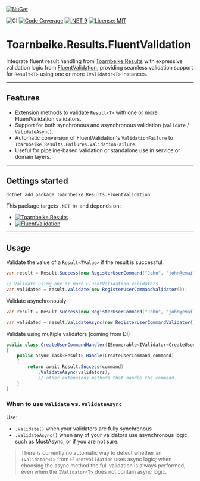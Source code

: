 [![NuGet](https://img.shields.io/nuget/v/Toarnbeike.Results.FluentValidation.svg)](https://www.nuget.org/packages/Toarnbeike.Toarnbeike.Results.FluentValidation)

![CI](https://github.com/Toarnbeike/Toarnbeike.Results/actions/workflows/build.yaml/badge.svg)
[![Code Coverage](https://toarnbeike.github.io/Toarnbeike.Results/badge_shieldsio_linecoverage_brightgreen.svg)](https://github.com/Toarnbeike/Toarnbeike.Results/blob/gh-pages/SummaryGithub.md)
[![.NET 9](https://img.shields.io/badge/.NET-9.0-blueviolet.svg)](https://dotnet.microsoft.com/)
[![License: MIT](https://img.shields.io/badge/license-MIT-blue.svg)](LICENSE)

# Toarnbeike.Results.FluentValidation

Integrate fluent result handling from [Toarnbeike.Results](https://www.nuget.org/packages/Toarnbeike.Results) with expressive validation logic from [FluentValidation](https://fluentvalidation.net/), 
providing seamless validation support for `Result<T>` using one or more `IValidator<T>` instances.

---

## Features

- Extension methods to validate `Result<T>` with one or more FluentValidation validators.
- Support for both synchronous and asynchronous validation (`Validate` / `ValidateAsync`).
- Automatic conversion of FluentValidation's `ValidationFailure` to `Toarnbeike.Results.Failures.ValidationFailure`.
- Useful for pipeline-based validation or standalone use in service or domain layers.

---

## Gettings started

``` bash
dotnet add package Toarnbeike.Results.FluentValidation
```

This package targets `.NET 9+` and depends on:
- [![Toarnbeike.Results](https://img.shields.io/badge/Toarnbeike.Results-v1.0.0-info)](https://www.nuget.org/packages/Toarnbeike.Results/1.0.0)
- [![FluentValidation](https://img.shields.io/badge/FluentValidation-v12.0.0-info)](https://www.nuget.org/packages/FluentValidation/12.0.0)

---

## Usage

Validate the value of a `Result<TValue>` if the result is successful.
``` csharp
var result = Result.Success(new RegisterUserCommand("John", "john@email.com"));

// Validate using one or more FluentValidation validators
var validated = result.Validate(new RegisterUserCommandValidator());
```

Validate asynchronously
``` csharp
var result = Result.Success(new RegisterUserCommand("John", "john@email.com"));

var validated = result.ValidateAsync(new RegisterUserCommandValidator());
```

Validate using multiple validators (coming from DI)
``` csharp
public class CreateUserCommandHandler(IEnumerable<IValidator<CreateUserCommand>> validators) 
{
    public async Task<Result> Handle(CreateUserCommand command)
    {
        return await Result.Success(command)
            .ValidateAsync(validators);
            // other extensions methods that handle the command.
    }
}
```

### When to use `Validate` vs. `ValidateAsync`
Use:

- `.Validate()` when your validators are fully synchronous
- `.ValidateAsync()` when any of your validators use asynchronous logic, such as MustAsync, or if you are not sure.

> There is currently no automatic way to detect whether an `IValidator<T>` from `FluentValidation` uses async logic; 
when choosing the async method the full validation is always performed, even when the `IValidator<T>` does not contain async logic.

